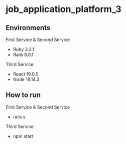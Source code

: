 # job_application_platform_3

## Environments
First Service & Second Service
- Ruby 3.3.1
- Rails 8.0.1

Third Service
- React 19.0.0
- Node 18.14.2

## How to run
First Service & Second Service
- rails s

Third Service
- npm start
